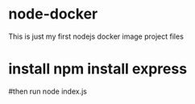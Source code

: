 # node-docker
This is just my first nodejs docker image project files
# install npm install express
#then run node index.js
